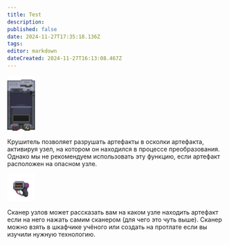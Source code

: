 ```yaml
---
title: Test
description: 
published: false
date: 2024-11-27T17:35:18.136Z
tags: 
editor: markdown
dateCreated: 2024-11-27T16:13:08.467Z
---
```



<div class="infobox">
  <img src="/guides/xenoarcheology/crusher.png" width="64px" height="128px"/>
  <p>Крушитель позволяет разрушать артефакты в осколки артефакта, активируя узел, на котором он находился в процессе преобразования. Однако мы не рекомендуем использовать эту функцию, если артефакт расположен на опасном узле.</p>
</div>

<div class="infobox">
  <img src="/guides/xenoarcheology/skaner_uslov.gif" width="64px" height="64px"/> 
  <p>Сканер узлов может рассказать вам на каком узле находить артефакт если на него нажать самим сканером (для чего это чуть выше). Сканер можно взять в шкафчике учёного или создать на протлате если вы изучили нужную технологию.</p>
</div>
